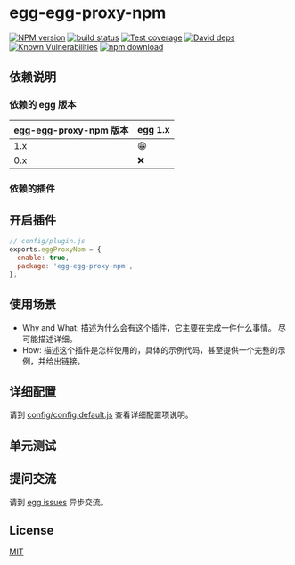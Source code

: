 # egg-egg-proxy-npm

[![NPM version][npm-image]][npm-url]
[![build status][travis-image]][travis-url]
[![Test coverage][codecov-image]][codecov-url]
[![David deps][david-image]][david-url]
[![Known Vulnerabilities][snyk-image]][snyk-url]
[![npm download][download-image]][download-url]

[npm-image]: https://img.shields.io/npm/v/egg-egg-proxy-npm.svg?style=flat-square
[npm-url]: https://npmjs.org/package/egg-egg-proxy-npm
[travis-image]: https://img.shields.io/travis/eggjs/egg-egg-proxy-npm.svg?style=flat-square
[travis-url]: https://travis-ci.org/eggjs/egg-egg-proxy-npm
[codecov-image]: https://img.shields.io/codecov/c/github/eggjs/egg-egg-proxy-npm.svg?style=flat-square
[codecov-url]: https://codecov.io/github/eggjs/egg-egg-proxy-npm?branch=master
[david-image]: https://img.shields.io/david/eggjs/egg-egg-proxy-npm.svg?style=flat-square
[david-url]: https://david-dm.org/eggjs/egg-egg-proxy-npm
[snyk-image]: https://snyk.io/test/npm/egg-egg-proxy-npm/badge.svg?style=flat-square
[snyk-url]: https://snyk.io/test/npm/egg-egg-proxy-npm
[download-image]: https://img.shields.io/npm/dm/egg-egg-proxy-npm.svg?style=flat-square
[download-url]: https://npmjs.org/package/egg-egg-proxy-npm

<!--
Description here.
-->

## 依赖说明

### 依赖的 egg 版本

egg-egg-proxy-npm 版本 | egg 1.x
--- | ---
1.x | 😁
0.x | ❌

### 依赖的插件
<!--

如果有依赖其它插件，请在这里特别说明。如

- security
- multipart

-->

## 开启插件

```js
// config/plugin.js
exports.eggProxyNpm = {
  enable: true,
  package: 'egg-egg-proxy-npm',
};
```

## 使用场景

- Why and What: 描述为什么会有这个插件，它主要在完成一件什么事情。
尽可能描述详细。
- How: 描述这个插件是怎样使用的，具体的示例代码，甚至提供一个完整的示例，并给出链接。

## 详细配置

请到 [config/config.default.js](config/config.default.js) 查看详细配置项说明。

## 单元测试

<!-- 描述如何在单元测试中使用此插件，例如 schedule 如何触发。无则省略。-->

## 提问交流

请到 [egg issues](https://github.com/eggjs/egg/issues) 异步交流。

## License

[MIT](LICENSE)
